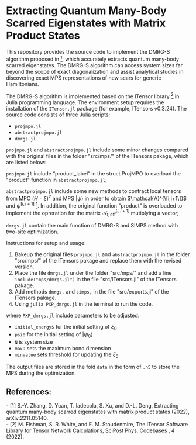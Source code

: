 # Extracting Quantum Many-Body Scarred Eigenstates with Matrix Product States

This repository provides the source code to implement the DMRG-S algorithm proposed in [<sup>1</sup>](#refer-anchor-1), which accurately extracts quantum many-body scarred eigenstates. The DMRG-S algorithm can access system sizes far beyond the scope of exact diagonalization and assist analytical studies in discovering exact MPS representations of new scars for generic Hamiltonians. 

The DMRG-S algorithm is implemented based on the ITensor library [<sup>2</sup>](#refer-anchor-2) in Julia programming language. The environment setup requires the installation of the `ITensor.jl` package (for example, ITensors v0.3.24). The source code consists of three Julia scripts:
- `projmpo.jl`
- `abstractprojmpo.jl`
- `dmrgs.jl`

`projmpo.jl` and `abstractprojmpo.jl` include some minor changes compared with the original files in the folder "src/mps/" of the ITensors pakage, which are listed below:

`projmpo.jl` include “product_label” in the struct ProjMPO to overload the "product" function in `abstractprojmpo.jl`;

`abstractprojmpo.jl` include some new methods to contract local tensors from MPO $(H-\xi)^2$ and MPS $|\psi\rangle$ in order to obtain $\mathcal{A}^{\[i,i+1\]}$ and $\tilde{\psi}^{[i,i+1]}$ [<sup>1</sup>](#refer-anchor-1). In addition, the original function "product" is overloaded to implement the opreration for the matrix $\mathcal{A}_{t,\text{eff}}^{[i,i+1]}$ mutiplying a vector;

`dmrgs.jl` contain the main function of DMRG-S and SIMPS method with two-site optimization.

Instructions for setup and usage:

1. Bakeup the original files `projmpo.jl` and `abstractprojmpo.jl` in the folder "src/mps/" of the ITensors pakage and replace them with the revised version.
2. Place the file `dmrgs.jl` under the folder "src/mps/"  and add a line `include("mps/dmrgs.jl")` in the file "src/ITensors.jl" of the ITensors pakage.
3. Add methods `dmrgs,` and `simps,` in the file "src/exports.jl" of the ITensors pakage.
4. Using `julia PXP_dmrgs.jl` in the terminal to run the code.

where `PXP_dmrgs.jl` include parameters to be adjusted:
- `initial_energy$` for the initial setting of  $\xi_0$
- `psi0` for the initial setting of  $|\psi_0\rangle$
- `N` is system size
- `maxD` sets the maximum bond dimension
- `minvalue` sets threshold for updating the $\xi_0$

The output files are stored in the fold `data` in the form of `.h5` to store the MPS during the optimization.

## References:
<div id="refer-anchor-1"></div>
- [1] S.-Y. Zhang, D. Yuan, T. Iadecola, S. Xu, and D.-L. Deng, Extracting quantum many-body scarred eigenstates with matrix product states (2022), arXiv:2211.05140.

<div id="refer-anchor-2"></div>
- [2] M. Fishman, S. R. White, and E. M. Stoudenmire, The ITensor Software Library for Tensor Network Calculations, SciPost Phys. Codebases , 4 (2022).
